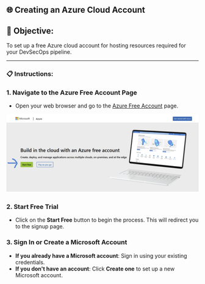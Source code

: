 ## 🌐 Creating an Azure Cloud Account
## 🎯 Objective:
To set up a free Azure cloud account for hosting resources required for your DevSecOps pipeline.

--- 

### 📋 Instructions:

### 1. Navigate to the Azure Free Account Page
- Open your web browser and go to the [Azure Free Account](https://azure.microsoft.com/en-us/free) page.

![image](https://github.com/sowmyavallepu/DevSecOPS-Project/blob/f9f0dd977273a95d0bf3e4eb9388f8482a088b92/Screenshot%20(5).png)

### 2. Start Free Trial
- Click on the **Start Free** button to begin the process. This will redirect you to the signup page.


### 3. Sign In or Create a Microsoft Account
- **If you already have a Microsoft account**: Sign in using your existing credentials.
- **If you don't have an account**: Click **Create one** to set up a new Microsoft account.
